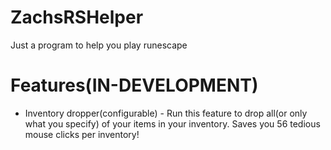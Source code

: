 # ZachsRSHelper
Just a program to help you play runescape

# Features(IN-DEVELOPMENT)
- Inventory dropper(configurable) - Run this feature to drop all(or only what you specify) of your items in your inventory. Saves you 56 tedious mouse clicks per inventory!
